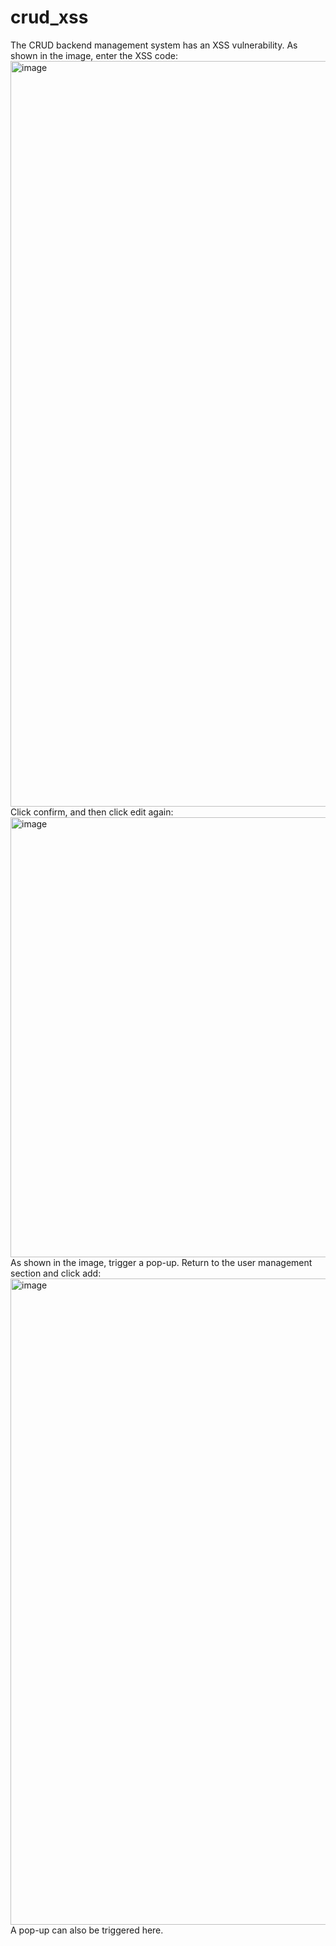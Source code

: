 # crud_xss
The CRUD backend management system has an XSS vulnerability.
As shown in the image, enter the XSS code:
<img width="1193" alt="image" src="https://github.com/user-attachments/assets/21f74bb4-7260-4f82-8a5d-f1e01b1b42e4" />
Click confirm, and then click edit again:
<img width="704" alt="image" src="https://github.com/user-attachments/assets/0aaa3634-e6fa-4948-a95c-dce158e67ef5" />
As shown in the image, trigger a pop-up. Return to the user management section and click add:
<img width="1034" alt="image" src="https://github.com/user-attachments/assets/cc42ae85-7602-4659-a06f-c8549619b01d" />
A pop-up can also be triggered here.


